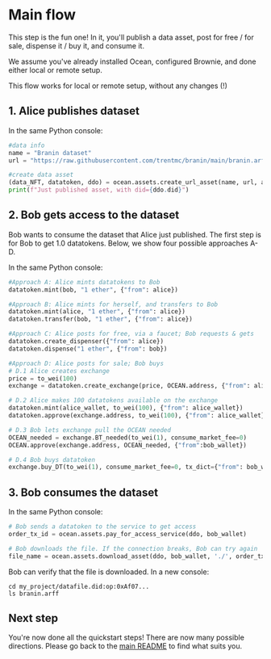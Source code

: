 <!--
Copyright 2022 Ocean Protocol Foundation
SPDX-License-Identifier: Apache-2.0
-->

# Main flow

This step is the fun one! In it, you'll publish a data asset, post for free / for sale, dispense it / buy it, and consume it.

We assume you've already installed Ocean, configured Brownie, and done either local or remote setup.

This flow works for local or remote setup, without any changes (!)

## 1. Alice publishes dataset

In the same Python console:
```python
#data info
name = "Branin dataset"
url = "https://raw.githubusercontent.com/trentmc/branin/main/branin.arff"

#create data asset
(data_NFT, datatoken, ddo) = ocean.assets.create_url_asset(name, url, alice)
print(f"Just published asset, with did={ddo.did}")
```

## 2. Bob gets access to the dataset

Bob wants to consume the dataset that Alice just published. The first step is for Bob to get 1.0 datatokens. Below, we show four possible approaches A-D.

In the same Python console:
```python
#Approach A: Alice mints datatokens to Bob
datatoken.mint(bob, "1 ether", {"from": alice})

#Approach B: Alice mints for herself, and transfers to Bob
datatoken.mint(alice, "1 ether", {"from": alice})
datatoken.transfer(bob, "1 ether", {"from": alice})

#Approach C: Alice posts for free, via a faucet; Bob requests & gets
datatoken.create_dispenser({"from": alice})
datatoken.dispense("1 ether", {"from": bob})

#Approach D: Alice posts for sale; Bob buys
# D.1 Alice creates exchange
price = to_wei(100)
exchange = datatoken.create_exchange(price, OCEAN.address, {"from": alice})

# D.2 Alice makes 100 datatokens available on the exchange
datatoken.mint(alice_wallet, to_wei(100), {"from": alice_wallet})
datatoken.approve(exchange.address, to_wei(100), {"from": alice_wallet})

# D.3 Bob lets exchange pull the OCEAN needed 
OCEAN_needed = exchange.BT_needed(to_wei(1), consume_market_fee=0)
OCEAN.approve(exchange.address, OCEAN_needed, {"from":bob_wallet})

# D.4 Bob buys datatoken
exchange.buy_DT(to_wei(1), consume_market_fee=0, tx_dict={"from": bob_wallet})
````

## 3. Bob consumes the dataset

In the same Python console:
```python
# Bob sends a datatoken to the service to get access
order_tx_id = ocean.assets.pay_for_access_service(ddo, bob_wallet)

# Bob downloads the file. If the connection breaks, Bob can try again
file_name = ocean.assets.download_asset(ddo, bob_wallet, './', order_tx_id)
```

Bob can verify that the file is downloaded. In a new console:

```console
cd my_project/datafile.did:op:0xAf07...
ls branin.arff
```


## Next step

You're now done all the quickstart steps! There are now many possible directions. Please go back to the [main README](README.md) to find what suits you.